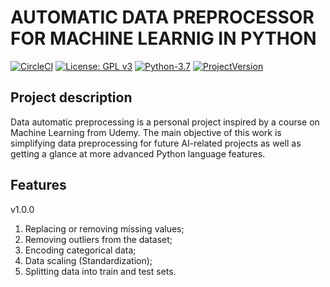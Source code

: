 # AUTOMATIC DATA PREPROCESSOR FOR MACHINE LEARNIG IN PYTHON

[![CircleCI](https://img.shields.io/circleci/build/github/ilyagrishkov/data_auto_preprocessor/master.svg?style=for-the-badge&token=e2d4cfe3e383b6ba0c346f09ad7d9d1ae4c777f0)](https://circleci.com/gh/ilyagrishkov/data_auto_preprocessor/tree/master)
[![License: GPL v3](https://img.shields.io/badge/License-GPLv3-blue.svg?style=for-the-badge&logo=appveyor)](https://www.gnu.org/licenses/gpl-3.0)
[![Python-3.7](https://img.shields.io/badge/python-3.7-blue.svg?style=for-the-badge&logo=appveyor)](https://img.shields.io/badge/python-3.7-blue.svg)
[![ProjectVersion](https://img.shields.io/badge/project%20version-0.2.0--alpha-blue?style=for-the-badge&logo=appveyor)](https://img.shields.io/badge/project%20version-0.2.0-blue.svg)


## Project description
Data automatic preprocessing is a personal project inspired by a course on Machine Learning from Udemy. The main objective of this work is simplifying data preprocessing for future AI-related projects as well as getting a glance at more advanced Python language features. 


## Features

v1.0.0

 1. Replacing or removing missing values;
 2. Removing outliers from the dataset;
 3. Encoding categorical data;
 4. Data scaling (Standardization);
 5. Splitting data into train and test sets.
